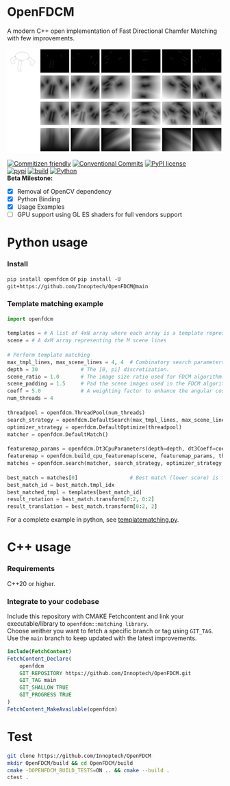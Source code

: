 # OpenFDCM
A modern C++ open implementation of Fast Directional Chamfer Matching with few improvements.

![DT3 FDCM Maps](docs/static/DT3Map.png)

[![Commitizen friendly](https://img.shields.io/badge/commitizen-friendly-brightgreen.svg)](http://commitizen.github.io/cz-cli/)
[![Conventional Commits](https://img.shields.io/badge/Conventional%20Commits-1.0.0-yellow.svg?style=flat-square)](https://conventionalcommits.org)
[![PyPI license](https://img.shields.io/pypi/l/ansicolortags.svg?style=flat-square)](LICENSE)  
[![pypi](https://badge.fury.io/py/openfdcm.svg?style=flat-square)](https://badge.fury.io/py/openfdcm)
[![build](https://github.com/Innoptech/OpenFDCM/actions/workflows/publish-to-test-pypi.yml/badge.svg?style=flat-square)](https://github.com/Innoptech/OpenFDCM/actions/workflows/publish-to-test-pypi.yml)
[![Python](https://img.shields.io/pypi/pyversions/openfdcm.svg)](https://pypi.org/project/openfdcm/)  
**Beta Milestone:**
- [x] Removal of OpenCV dependency
- [x] Python Binding
- [x] Usage Examples
- [ ] GPU support using GL ES shaders for full vendors support

# Python usage

### Install
`pip install openfdcm` or `pip install -U git+https://github.com/Innoptech/OpenFDCM@main`

### Template matching example
```python
import openfdcm

templates = # A list of 4xN array where each array is a template represented as N lines [x1, y1, x2, y2]^T
scene = # A 4xM array representing the M scene lines

# Perform template matching
max_tmpl_lines, max_scene_lines = 4, 4  # Combinatory search parameters.
depth = 30              # The [0, pi] discretization.
scene_ratio = 1.0       # The image size ratio used for FDCM algorithm. Relative to the scene lines length.
scene_padding = 1.5     # Pad the scene images used in the FDCM algorithm, use if best match may appear on image boundaries.
coeff = 5.0             # A weighting factor to enhance the angular cost vs distance cost in FDCM algorithm.
num_threads = 4

threadpool = openfdcm.ThreadPool(num_threads)
search_strategy = openfdcm.DefaultSearch(max_tmpl_lines, max_scene_lines)
optimizer_strategy = openfdcm.DefaultOptimize(threadpool)
matcher = openfdcm.DefaultMatch()

featuremap_params = openfdcm.Dt3CpuParameters(depth=depth, dt3Coeff=coeff, padding=scene_padding)
featuremap = openfdcm.build_cpu_featuremap(scene, featuremap_params, threadpool)
matches = openfdcm.search(matcher, search_strategy, optimizer_strategy, featuremap, templates, scene)

best_match = matches[0]                 # Best match (lower score) is first
best_match_id = best_match.tmpl_idx
best_matched_tmpl = templates[best_match_id]
result_rotation = best_match.transform[0:2, 0:2]
result_translation = best_match.transform[0:2, 2]
```

For a complete example in python, see [templatematching.py](examples/templatematching.py).


# C++ usage
### Requirements
C++20 or higher.

### Integrate to your codebase
Include this repository with CMAKE Fetchcontent and link your executable/library to `openfdcm::matching library`.   
Choose weither you want to fetch a specific branch or tag using `GIT_TAG`. Use the `main` branch to keep updated with the latest improvements.
```cmake
include(FetchContent)
FetchContent_Declare(
    openfdcm
    GIT_REPOSITORY https://github.com/Innoptech/OpenFDCM.git
    GIT_TAG main
    GIT_SHALLOW TRUE
    GIT_PROGRESS TRUE
)
FetchContent_MakeAvailable(openfdcm)
```

# Test
```bash
git clone https://github.com/Innoptech/OpenFDCM
mkdir OpenFDCM/build && cd OpenFDCM/build
cmake -DOPENFDCM_BUILD_TESTS=ON .. && cmake --build .
ctest .
```

